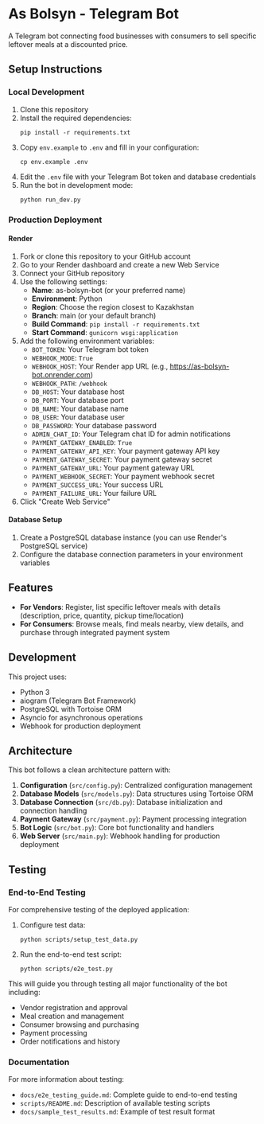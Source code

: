 # As Bolsyn - Telegram Bot

A Telegram bot connecting food businesses with consumers to sell specific leftover meals at a discounted price.

## Setup Instructions

### Local Development

1. Clone this repository
2. Install the required dependencies:
   ```
   pip install -r requirements.txt
   ```
3. Copy `env.example` to `.env` and fill in your configuration:
   ```
   cp env.example .env
   ```
4. Edit the `.env` file with your Telegram Bot token and database credentials
5. Run the bot in development mode:
   ```
   python run_dev.py
   ```

### Production Deployment

#### Render

1. Fork or clone this repository to your GitHub account
2. Go to your Render dashboard and create a new Web Service
3. Connect your GitHub repository
4. Use the following settings:
   - **Name**: as-bolsyn-bot (or your preferred name)
   - **Environment**: Python
   - **Region**: Choose the region closest to Kazakhstan
   - **Branch**: main (or your default branch)
   - **Build Command**: `pip install -r requirements.txt`
   - **Start Command**: `gunicorn wsgi:application`
5. Add the following environment variables:
   - `BOT_TOKEN`: Your Telegram bot token
   - `WEBHOOK_MODE`: `True`
   - `WEBHOOK_HOST`: Your Render app URL (e.g., https://as-bolsyn-bot.onrender.com)
   - `WEBHOOK_PATH`: `/webhook`
   - `DB_HOST`: Your database host
   - `DB_PORT`: Your database port
   - `DB_NAME`: Your database name
   - `DB_USER`: Your database user
   - `DB_PASSWORD`: Your database password
   - `ADMIN_CHAT_ID`: Your Telegram chat ID for admin notifications
   - `PAYMENT_GATEWAY_ENABLED`: `True`
   - `PAYMENT_GATEWAY_API_KEY`: Your payment gateway API key
   - `PAYMENT_GATEWAY_SECRET`: Your payment gateway secret
   - `PAYMENT_GATEWAY_URL`: Your payment gateway URL
   - `PAYMENT_WEBHOOK_SECRET`: Your payment webhook secret
   - `PAYMENT_SUCCESS_URL`: Your success URL
   - `PAYMENT_FAILURE_URL`: Your failure URL
6. Click "Create Web Service"

#### Database Setup

1. Create a PostgreSQL database instance (you can use Render's PostgreSQL service)
2. Configure the database connection parameters in your environment variables

## Features

- **For Vendors**: Register, list specific leftover meals with details (description, price, quantity, pickup time/location)
- **For Consumers**: Browse meals, find meals nearby, view details, and purchase through integrated payment system

## Development

This project uses:
- Python 3
- aiogram (Telegram Bot Framework)
- PostgreSQL with Tortoise ORM
- Asyncio for asynchronous operations
- Webhook for production deployment

## Architecture

This bot follows a clean architecture pattern with:

1. **Configuration** (`src/config.py`): Centralized configuration management
2. **Database Models** (`src/models.py`): Data structures using Tortoise ORM
3. **Database Connection** (`src/db.py`): Database initialization and connection handling
4. **Payment Gateway** (`src/payment.py`): Payment processing integration
5. **Bot Logic** (`src/bot.py`): Core bot functionality and handlers
6. **Web Server** (`src/main.py`): Webhook handling for production deployment

## Testing

### End-to-End Testing

For comprehensive testing of the deployed application:

1. Configure test data:
   ```
   python scripts/setup_test_data.py
   ```

2. Run the end-to-end test script:
   ```
   python scripts/e2e_test.py
   ```

This will guide you through testing all major functionality of the bot including:
- Vendor registration and approval
- Meal creation and management
- Consumer browsing and purchasing
- Payment processing
- Order notifications and history

### Documentation

For more information about testing:
- `docs/e2e_testing_guide.md`: Complete guide to end-to-end testing
- `scripts/README.md`: Description of available testing scripts
- `docs/sample_test_results.md`: Example of test result format
